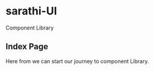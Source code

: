 # sarathi-UI
 Component Library
## Index Page
 Here from we can start our journey to component Library.
